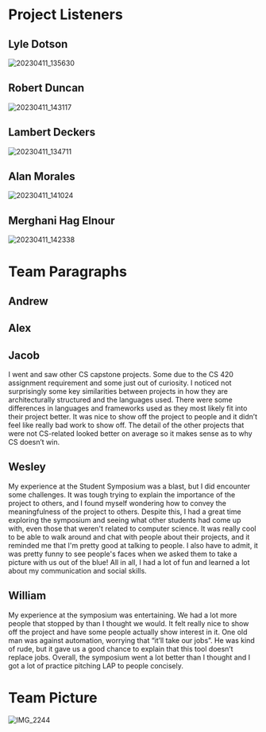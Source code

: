 # Project Listeners
## Lyle Dotson
![20230411_135630](https://user-images.githubusercontent.com/89548120/231285005-135c8c44-90b8-4334-a1ab-585379342145.jpg)
## Robert Duncan
![20230411_143117](https://user-images.githubusercontent.com/89548120/231285048-e6f16345-1ea8-49bf-9060-da396b26ea44.jpg)
## Lambert Deckers
![20230411_134711](https://user-images.githubusercontent.com/89548120/231285110-40d9e5d7-2e85-4d63-860e-dda8e477f0e3.jpg)
## Alan Morales
![20230411_141024](https://user-images.githubusercontent.com/89548120/231285177-7c82a11e-e67d-45a0-bae3-d740bd224ef8.jpg)
## Merghani Hag Elnour
![20230411_142338](https://user-images.githubusercontent.com/89548120/231285217-549bffaf-47a0-4f7e-b06f-6f3b4c18b1ba.jpg)

# Team Paragraphs
## Andrew
## Alex
## Jacob
I went and saw other CS capstone projects. Some due to the CS 420 assignment requirement and some just out of curiosity. I noticed not surprisingly some key similarities between projects in how they are architecturally structured and the languages used. There were some differences in languages and frameworks used as they most likely fit into their project better. It was nice to show off the project to people and it didn’t feel like really bad work to show off. The detail of the other projects that were not CS-related looked better on average so it makes sense as to why CS doesn’t win. 
## Wesley
My experience at the Student Symposium was a blast, but I did encounter some challenges. It was tough trying to explain the importance of the project to others, and I found myself wondering how to convey the meaningfulness of the project to others. Despite this, I had a great time exploring the symposium and seeing what other students had come up with, even those that weren't related to computer science. It was really cool to be able to walk around and chat with people about their projects, and it reminded me that I'm pretty good at talking to people. I also have to admit, it was pretty funny to see people's faces when we asked them to take a picture with us out of the blue! All in all, I had a lot of fun and learned a lot about my communication and social skills.
## William
My experience at the symposium was entertaining. We had a lot more people that stopped by than I thought we would. It felt really nice to show off the project and have some people actually show interest in it. One old man was against automation, worrying that “it’ll take our jobs”. He was kind of rude, but it gave us a good chance to explain that this tool doesn’t replace jobs. Overall, the symposium went a lot better than I thought and I got a lot of practice pitching LAP to people concisely.

# Team Picture
![IMG_2244](https://user-images.githubusercontent.com/89548120/231287253-eb4481d6-8653-4eb7-b529-902d4588fe97.jpg)

